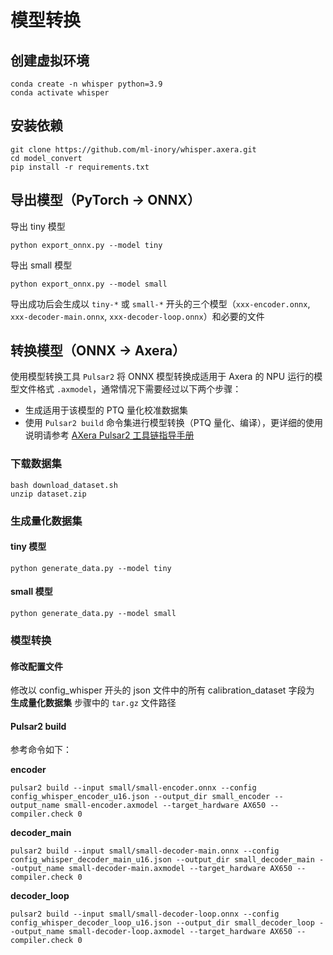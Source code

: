 # 模型转换

## 创建虚拟环境

```
conda create -n whisper python=3.9
conda activate whisper
```

## 安装依赖

```
git clone https://github.com/ml-inory/whisper.axera.git
cd model_convert
pip install -r requirements.txt
```

## 导出模型（PyTorch -> ONNX）

导出 tiny 模型
```
python export_onnx.py --model tiny
```

导出 small 模型
```
python export_onnx.py --model small
```

导出成功后会生成以 `tiny-*` 或 `small-*` 开头的三个模型（`xxx-encoder.onnx`, `xxx-decoder-main.onnx`, `xxx-decoder-loop.onnx`）和必要的文件

## 转换模型（ONNX -> Axera）

使用模型转换工具 `Pulsar2` 将 ONNX 模型转换成适用于 Axera 的 NPU 运行的模型文件格式 `.axmodel`，通常情况下需要经过以下两个步骤：

- 生成适用于该模型的 PTQ 量化校准数据集
- 使用 `Pulsar2 build` 命令集进行模型转换（PTQ 量化、编译），更详细的使用说明请参考 [AXera Pulsar2 工具链指导手册](https://pulsar2-docs.readthedocs.io/zh-cn/latest/index.html)

### 下载数据集
```
bash download_dataset.sh
unzip dataset.zip
```

### 生成量化数据集

#### tiny 模型

```
python generate_data.py --model tiny
```

#### small 模型

```
python generate_data.py --model small
```

### 模型转换

#### 修改配置文件

修改以 config_whisper 开头的 json 文件中的所有 calibration_dataset 字段为 **生成量化数据集** 步骤中的 `tar.gz` 文件路径

#### Pulsar2 build

参考命令如下：

**encoder**

```
pulsar2 build --input small/small-encoder.onnx --config config_whisper_encoder_u16.json --output_dir small_encoder --output_name small-encoder.axmodel --target_hardware AX650 --compiler.check 0
```

**decoder_main**

```
pulsar2 build --input small/small-decoder-main.onnx --config config_whisper_decoder_main_u16.json --output_dir small_decoder_main --output_name small-decoder-main.axmodel --target_hardware AX650 --compiler.check 0
```

**decoder_loop**

```
pulsar2 build --input small/small-decoder-loop.onnx --config config_whisper_decoder_loop_u16.json --output_dir small_decoder_loop --output_name small-decoder-loop.axmodel --target_hardware AX650 --compiler.check 0
```
